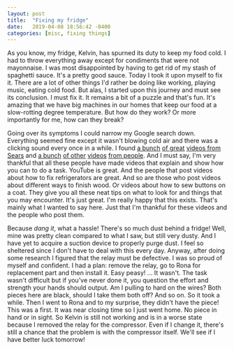 ```yaml
---
layout: post
title:  "Fixing my fridge"
date:   2019-04-08 18:56:42 -0400
categories: [misc, fixing things]
---
```


As you know, my fridge, Kelvin, has spurned its duty to keep my food cold. I had
to throw everything away except for condiments that were not mayonnaise. I was
most disappointed by having to get rid of my stash of spaghetti sauce. It's a
pretty good sauce. Today I took it upon myself to fix it. There are a lot of
other things I'd rather be doing like working, playing music, eating cold food.
But alas, I started upon this journey and must see its conclusion. I must fix
it. It remains a bit of a puzzle and that's fun. It's amazing that we have big
machines in our homes that keep our food at a slow-rotting degree temperature.
But how do they work? Or more importantly for me, how can they break?

Going over its symptoms I could narrow my Google search down. Everything seemed
fine except it wasn't blowing cold air and there was a clicking sound every once
in a while. I found [a bunch][YT-sears-1] [of great][YT-sears-2] [videos from
Sears][YT-sears-3] and [a bunch][YT-others-1] [of other][YT-others-2]
[videos][YT-others-2] [from people][YT-others-3]. And I must say, I'm very
thankful that all these people have made videos that explain and show how you
can to do a task. YouTube is great. And the people that post videos about how to
fix refrigerators are great. And so are those who post videos about different
ways to finish wood. Or videos about how to sew buttons on a coat. They give
you all these neat tips on what to look for and things that you may encounter.
It's just great. I'm really happy that this exists. That's mainly what I wanted
to say here. Just that I'm thankful for these videos and the people who post
them.

Because *dang it*, what a hassle! There's so much dust behind a fridge! Well,
mine was pretty clean compared to what I saw, but still very dusty. And I have
yet to acquire a suction device to properly purge dust. I feel so sheltered
since I don't have to deal with this every day. Anyway, after doing some
research I figured that the relay must be defective. I was so proud of myself
and confident. I had a plan: remove the relay, go to Rona for replacement part
and then install it. Easy peasy! ... It wasn't. The task wasn't difficult but if
you've never done it, you question the effort and strength your hands should
output. Am I pulling to hard on the wires? Both pieces here are black, should I
take them both off? And so on. So it took a while. Then I went to Rona and to my
surprise, they didn't have the piece! This was a first. It was near closing time
so I just went home. No piece in hand or in sight. So Kelvin is still not
working and is in a worse state because I removed the relay for the compressor.
Even if I change it, there's still a chance that the problem is with the
compressor itself. We'll see if I have better luck tomorrow!

[YT-sears-1]: https://www.youtube.com/watch?v=IeGGNSwLRqE
[YT-sears-2]: https://www.youtube.com/watch?v=y2GvqlZIIWI
[YT-sears-3]: https://www.youtube.com/watch?v=L_HTaTeKTh0
[YT-others-1]: https://www.youtube.com/watch?v=MUWe0gIqH48
[YT-others-2]: https://www.youtube.com/watch?v=sWCVeKaNPKY
[YT-others-3]: https://www.youtube.com/watch?v=589yOyF0X20

